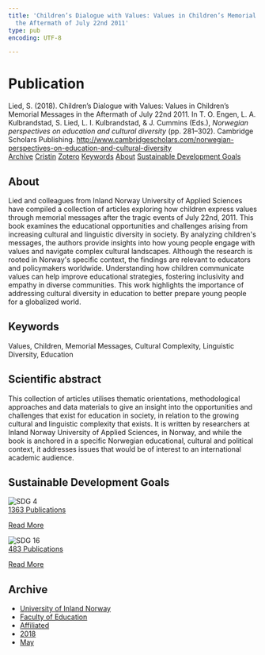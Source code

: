 ```yaml
---
title: 'Children’s Dialogue with Values: Values in Children’s Memorial Messages in
  the Aftermath of July 22nd 2011'
type: pub
encoding: UTF-8

---
```

<h1>Publication</h1>
<article id="csl-bib-container-GVZTK377" class="csl-bib-container">
  <div class="csl-bib-body"> <div class="csl-entry">Lied, S. (2018). Children’s Dialogue with Values: Values in Children’s Memorial Messages in the Aftermath of July 22nd 2011. In T. O. Engen, L. A. Kulbrandstad, S. Lied, L. I. Kulbrandstad, &#38; J. Cummins (Eds.), <i>Norwegian perspectives on education and cultural diversity</i> (pp. 281–302). Cambridge Scholars Publishing. <a href="http://www.cambridgescholars.com/norwegian-perspectives-on-education-and-cultural-diversity">http://www.cambridgescholars.com/norwegian-perspectives-on-education-and-cultural-diversity</a></div> </div>
  <div class="csl-bib-buttons">
    <a href="#taxonomy-article-GVZTK377" alt="archive" class="csl-bib-button">Archive</a>
    <a href="https://app.cristin.no/results/show.jsf?id=1583391" alt="Cristin" class="csl-bib-button">Cristin</a>
    <a href="http://zotero.org/groups/5881554/items/GVZTK377" alt="Zotero" class="csl-bib-button">Zotero</a>
    <a href="#keywords-article-GVZTK377" alt="keywords" class="csl-bib-button">Keywords</a>
    <a href="#about-article-GVZTK377" alt="about_pub" class="csl-bib-button">About</a>
    <a href="#sdg-article-GVZTK377" alt="sdg" class="csl-bib-button">Sustainable Development Goals</a>
  </div>
  <div id="csl-bib-meta-container-GVZTK377"></div>
</article>
<div id="csl-bib-meta-GVZTK377" class="csl-bib-meta">
  <article id="about-article-GVZTK377" class="about_pub-article">
    <h1>About</h1>
    Lied and colleagues from Inland Norway University of Applied Sciences have compiled a collection of articles exploring how children express values through memorial messages after the tragic events of July 22nd, 2011. This book examines the educational opportunities and challenges arising from increasing cultural and linguistic diversity in society. By analyzing children's messages, the authors provide insights into how young people engage with values and navigate complex cultural landscapes. Although the research is rooted in Norway's specific context, the findings are relevant to educators and policymakers worldwide. Understanding how children communicate values can help improve educational strategies, fostering inclusivity and empathy in diverse communities. This work highlights the importance of addressing cultural diversity in education to better prepare young people for a globalized world.
  </article>
  <article id="keywords-article-GVZTK377" class="keywords-article">
    <h1>Keywords</h1>
    Values, Children, Memorial Messages, Cultural Complexity, Linguistic Diversity, Education
  </article>
  <article id="abstract-article-GVZTK377" class="abstract-article">
    <h1>Scientific abstract</h1>
    This collection of articles utilises thematic orientations, methodological approaches and data materials to give an insight into the opportunities and challenges that exist for education in society, in relation to the growing cultural and linguistic complexity that exists. It is written by researchers at Inland Norway University of Applied Sciences, in Norway, and while the book is anchored in a specific Norwegian educational, cultural and political context, it addresses issues that would be of interest to an international academic audience.
  </article>
  <article id="sdg-article-GVZTK377" class="sdg-article">
    <h1>Sustainable Development Goals</h1>
    <div class="sdg-container"><div id="sdg4" class="sdg">
        <img src="{{< params subfolder >}}images/sdg/sdg04_en.png" class="image" alt="SDG 4">
        <div class="sdg-overlay">
          <a href="{{< params subfolder >}}en/archive/?sdg=4#archive" class="sdg-publication-count"><span>1363</span> Publications</a>
          <p><a href="https://sdgs.un.org/goals/goal4" class="sdg-read-more">Read More</a></p>
        </div>
      </div> <div id="sdg16" class="sdg">
        <img src="{{< params subfolder >}}images/sdg/sdg16_en.png" class="image" alt="SDG 16">
        <div class="sdg-overlay">
          <a href="{{< params subfolder >}}en/archive/?sdg=16#archive" class="sdg-publication-count"><span>483</span> Publications</a>
          <p><a href="https://sdgs.un.org/goals/goal16" class="sdg-read-more">Read More</a></p>
        </div>
      </div></div>
  </article>
  <article id="taxonomy-article-GVZTK377" class="taxonomy-article">
    <h1>Archive</h1>
    <ul>
      <li><a href="{{< params subfolder >}}en/archive/?key=3DCRN523">University of Inland Norway</a></li>
      <li><a href="{{< params subfolder >}}en/archive/?key=WYNZA47F">Faculty of Education</a></li>
      <li><a href="{{< params subfolder >}}en/archive/?key=2ZAN5K7T">Affiliated</a></li>
      <li><a href="{{< params subfolder >}}en/archive/?key=QU482WF9">2018</a></li>
      <li><a href="{{< params subfolder >}}en/archive/?key=UDTELPG3">May</a></li>
    </ul>
  </article>
</div>
